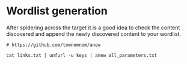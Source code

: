 # Wordlist generation

After spidering across the target it is a good idea to check the content discovered and append the newly discovered content to your wordlist.

```
# https://github.com/tomnomnom/anew

cat links.txt | unfurl -u keys | anew all_parameters.txt
```
